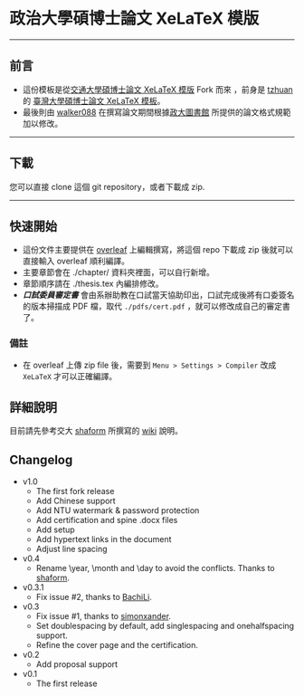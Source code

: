 # 政治大學碩博士論文 XeLaTeX 模版

---

## 前言

- 這份模板是從[交通大學碩博士論文 XeLaTeX 模版](https://github.com/Po-haoHuang/nctu-thesis) Fork 而來
  ，前身是 [tzhuan](http://github.com/tzhuan) 的
  [臺灣大學碩博士論文 XeLaTeX 模板](https://github.com/tzhuan/ntu-thesis)。 <br>
- 最後則由 [walker088](https://github.com/Walker088) 在撰寫論文期間根據[政大圖書館](http://www.lib.nccu.edu.tw/thesis/download.html) 所提供的論文格式規範加以修改。

---

## 下載

您可以直接 clone 這個 git repository，或者下載成 zip.

---

## 快速開始

- 這份文件主要提供在 [overleaf](https://www.overleaf.com/) 上編輯撰寫，將這個 repo 下載成 zip 後就可以直接輸入 overleaf 順利編譯。
- 主要章節會在 ./chapter/ 資料夾裡面，可以自行新增。
- 章節順序請在 ./thesis.tex 內編排修改。
- **_口試委員審定書_** 會由系辦助教在口試當天協助印出，口試完成後將有口委簽名的版本掃描成 PDF 檔，取代 `./pdfs/cert.pdf` ，就可以修改成自己的審定書了。

### 備註

- 在 overleaf 上傳 zip file 後，需要到 `Menu > Settings > Compiler` 改成 `XeLaTeX` 才可以正確編譯。

## 詳細說明

目前請先參考交大 [shaform](https://github.com/shaform) 所撰寫的 [wiki](https://github.com/shaform/ntu-thesis/wiki) 說明。

## Changelog

- v1.0
  - The first fork release
  - Add Chinese support
  - Add NTU watermark & password protection
  - Add certification and spine .docx files
  - Add setup
  - Add hypertext links in the document
  - Adjust line spacing
- v0.4
  - Rename \year, \month and \day to avoid the conflicts. Thanks to [shaform](https://github.com/shaform).
- v0.3.1
  - Fix issue #2, thanks to [BachiLi](https://github.com/BachiLi).
- v0.3
  - Fix issue #1, thanks to [simonxander](https://github.com/simonxander).
  - Set doublespacing by default, add singlespacing and onehalfspacing support.
  - Refine the cover page and the certification.
- v0.2
  - Add proposal support
- v0.1
  - The first release
